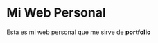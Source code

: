 <h1>Mi Web Personal</h1>

<p>Esta es mi web personal que me sirve de <strong>portfolio</strong></p>
